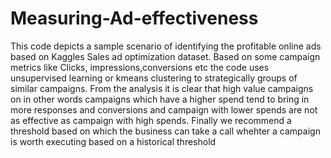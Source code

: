 # Measuring-Ad-effectiveness
This code depicts a sample scenario  of identifying the profitable online ads based on Kaggles Sales ad optimization dataset. Based on some campaign metrics like Clicks, impressions,conversions etc the code uses unsupervised learning or kmeans clustering to strategically groups of similar campaigns. From the analysis it is clear that high value campaigns on in other words campaigns which have a higher spend tend to bring in more responses and conversions and campaign with lower spends are not as effective as campaign with high spends. Finally we recommend a threshold based on which the business can take a call whehter a campaign is worth executing based on a historical threshold

